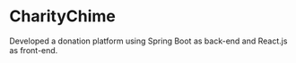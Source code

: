 # CharityChime
 Developed a donation platform using Spring Boot as back-end and React.js as front-end.

